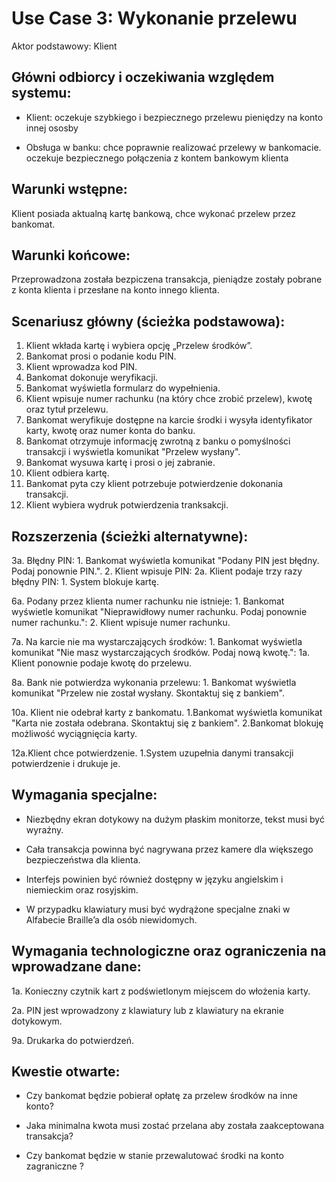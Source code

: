 Use Case 3: Wykonanie przelewu
=====================

Aktor podstawowy: Klient

Główni odbiorcy i oczekiwania względem systemu:
-----------------------------------------------

- Klient: oczekuje szybkiego i bezpiecznego przelewu pieniędzy na konto innej ososby 

- Obsługa w banku: chce poprawnie realizować przelewy w bankomacie. oczekuje bezpiecznego połączenia z kontem bankowym klienta

Warunki wstępne:
----------------
Klient posiada aktualną kartę bankową, chce wykonać przelew przez bankomat.


Warunki końcowe:
----------------

Przeprowadzona została bezpiczena transakcja, pieniądze zostały pobrane z konta klienta i przesłane na konto innego klienta.


Scenariusz główny (ścieżka podstawowa):
---------------------------------------
1. Klient wkłada kartę i wybiera opcję „Przelew środków”.
2. Bankomat prosi o podanie kodu PIN.
3. Klient wprowadza kod PIN.
4. Bankomat dokonuje weryfikacji.
5. Bankomat wyświetla formularz do wypełnienia.
6. Klient wpisuje numer rachunku (na który chce zrobić przelew), kwotę oraz tytuł przelewu.
7. Bankomat weryfikuje dostępne na karcie środki i wysyła identyfikator karty, kwotę oraz numer konta do banku.
8. Bankomat otrzymuje informację zwrotną z banku o pomyślności transakcji i wyświetla komunikat "Przelew wysłany".
9. Bankomat wysuwa kartę i prosi o jej zabranie.
10. Klient odbiera kartę.
11. Bankomat pyta czy klient potrzebuje potwierdzenie dokonania transakcji.
12. Klient wybiera wydruk potwierdzenia tranksakcji.


Rozszerzenia (ścieżki alternatywne):
------------------------------------

 3a. Błędny PIN:
		1. Bankomat wyświetla komunikat "Podany PIN jest błędny. Podaj ponownie PIN.".
		2. Klient wpisuje PIN:
		2a. Klient podaje trzy razy błędny PIN:
			1. System blokuje kartę.

 6a. Podany przez klienta numer rachunku nie istnieje:
		1. Bankomat wyświetle komunikat "Nieprawidłowy numer rachunku. Podaj ponownie numer rachunku.":
		2. Klient wpisuje numer rachunku.

 7a. Na karcie nie ma wystarczających środków: 
		1. Bankomat wyświetla komunikat "Nie masz wystarczających środków. Podaj nową kwotę.":
		1a. Klient ponownie podaje kwotę do przelewu.

 8a. Bank nie potwierdza wykonania przelewu:
		1. Bankomat wyświetla komunikat "Przelew nie został wysłany. Skontaktuj się z bankiem".
		
 10a. Klient nie odebrał karty z bankomatu.
 		1.Bankomat wyświetla komunikat "Karta nie została odebrana. Skontaktuj się z bankiem".
		2.Bankomat blokuję możliwość wyciągnięcia karty.

 12a.Klient chce potwierdzenie.
 		1.System uzupełnia danymi transakcji potwierdzenie i drukuje je.


Wymagania specjalne:
--------------------

  - Niezbędny ekran dotykowy na dużym płaskim monitorze, tekst musi być wyraźny.
  
  - Cała transakcja powinna być nagrywana przez kamere dla większego bezpieczeństwa dla klienta.

  - Interfejs powinien być również dostępny w języku angielskim i niemieckim oraz rosyjskim.

  - W przypadku klawiatury musi być wydrążone specjalne znaki w Alfabecie Braille’a dla osób niewidomych.



Wymagania technologiczne oraz ograniczenia na wprowadzane dane:
---------------------------------------------------------------

 1a. Konieczny czytnik kart z podświetlonym miejscem do włożenia karty.

 2a. PIN jest wprowadzony z klawiatury lub z klawiatury na ekranie dotykowym.

 9a. Drukarka do potwierdzeń.

Kwestie otwarte:
----------------

  - Czy bankomat będzie pobierał opłatę za przelew środków na inne konto?

  - Jaka minimalna kwota musi zostać przelana aby została zaakceptowana transakcja?
 
  - Czy bankomat będzie w stanie przewalutować środki na konto zagraniczne ? 
